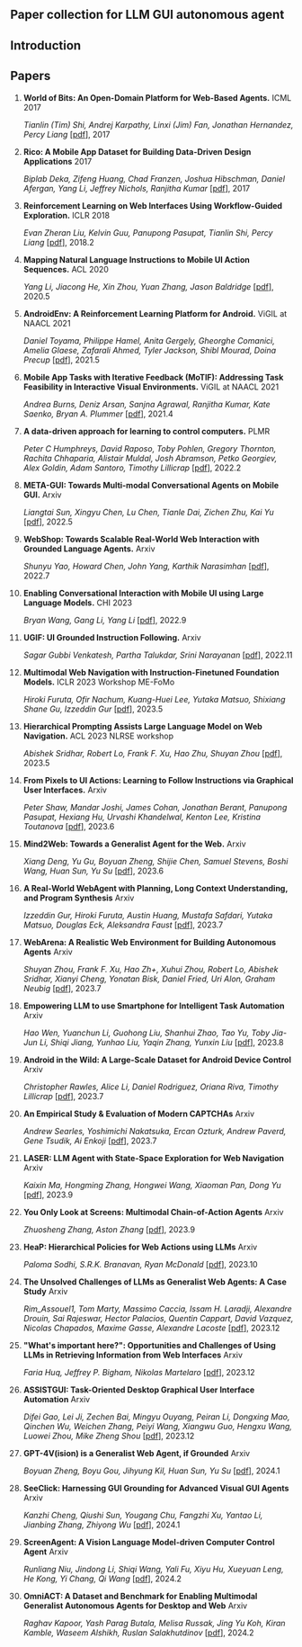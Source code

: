 ## Paper collection for LLM GUI autonomous agent

## Introduction

## Papers

1. **World of Bits: An Open-Domain Platform for Web-Based Agents.**  ICML 2017

    *Tianlin (Tim) Shi, Andrej Karpathy, Linxi (Jim) Fan, Jonathan Hernandez, Percy Liang*  [[pdf](http://proceedings.mlr.press/v70/shi17a/shi17a.pdf)], 2017

2. **Rico: A Mobile App Dataset for Building Data-Driven Design Applications** 2017

    *Biplab Deka, Zifeng Huang, Chad Franzen, Joshua Hibschman, Daniel Afergan, Yang Li, Jeffrey Nichols, Ranjitha Kumar*  [[pdf](https://dl.acm.org/doi/pdf/10.1145/3126594.3126651)], 2017

4. **Reinforcement Learning on Web Interfaces Using Workflow-Guided Exploration.**  ICLR 2018

    *Evan Zheran Liu, Kelvin Guu, Panupong Pasupat, Tianlin Shi, Percy Liang*  [[pdf](https://arxiv.org/abs/1802.08802)], 2018.2

5. **Mapping Natural Language Instructions to Mobile UI Action Sequences.**  ACL 2020

    *Yang Li, Jiacong He, Xin Zhou, Yuan Zhang, Jason Baldridge*  [[pdf](https://arxiv.org/abs/2005.03776)], 2020.5

6. **AndroidEnv: A Reinforcement Learning Platform for Android.**  ViGIL at NAACL 2021

    *Daniel Toyama, Philippe Hamel, Anita Gergely, Gheorghe Comanici, Amelia Glaese, Zafarali Ahmed, Tyler Jackson, Shibl Mourad, Doina Precup*  [[pdf](https://arxiv.org/abs/2105.13231)], 2021.5

7. **Mobile App Tasks with Iterative Feedback (MoTIF): Addressing Task Feasibility in Interactive Visual Environments.**  ViGIL at NAACL 2021

    *Andrea Burns, Deniz Arsan, Sanjna Agrawal, Ranjitha Kumar, Kate Saenko, Bryan A. Plummer*  [[pdf](https://arxiv.org/abs/2104.08560)], 2021.4

8. **A data-driven approach for learning to control computers.** PLMR

    *Peter C Humphreys, David Raposo, Toby Pohlen, Gregory Thornton, Rachita Chhaparia, Alistair Muldal, Josh Abramson, Petko Georgiev, Alex Goldin, Adam Santoro, Timothy Lillicrap*  [[pdf](https://arxiv.org/abs/2202.08137)], 2022.2

9. **META-GUI: Towards Multi-modal Conversational Agents on Mobile GUI.** Arxiv

    *Liangtai Sun, Xingyu Chen, Lu Chen, Tianle Dai, Zichen Zhu, Kai Yu*  [[pdf](https://arxiv.org/abs/2205.11029)], 2022.5

10. **WebShop: Towards Scalable Real-World Web Interaction with Grounded Language Agents.** Arxiv

    *Shunyu Yao, Howard Chen, John Yang, Karthik Narasimhan*  [[pdf](https://arxiv.org/abs/2207.01206)], 2022.7

11. **Enabling Conversational Interaction with Mobile UI using Large Language Models.** CHI 2023

    *Bryan Wang, Gang Li, Yang Li*  [[pdf](https://arxiv.org/abs/2209.08655)], 2022.9

12. **UGIF: UI Grounded Instruction Following.** Arxiv

    *Sagar Gubbi Venkatesh, Partha Talukdar, Srini Narayanan*  [[pdf](https://arxiv.org/abs/2211.07615)], 2022.11

13. **Multimodal Web Navigation with Instruction-Finetuned Foundation Models.** ICLR 2023 Workshop ME-FoMo

     *Hiroki Furuta, Ofir Nachum, Kuang-Huei Lee, Yutaka Matsuo, Shixiang Shane Gu, Izzeddin Gur*  [[pdf](https://arxiv.org/abs/2305.11854)], 2023.5

14. **Hierarchical Prompting Assists Large Language Model on Web Navigation.** ACL 2023 NLRSE workshop

     *Abishek Sridhar, Robert Lo, Frank F. Xu, Hao Zhu, Shuyan Zhou*  [[pdf](https://arxiv.org/abs/2305.14257)], 2023.5

15. **From Pixels to UI Actions: Learning to Follow Instructions via Graphical User Interfaces.** Arxiv

     *Peter Shaw, Mandar Joshi, James Cohan, Jonathan Berant, Panupong Pasupat, Hexiang Hu, Urvashi Khandelwal, Kenton Lee, Kristina Toutanova*  [[pdf](https://arxiv.org/abs/2306.00245)], 2023.6

16. **Mind2Web: Towards a Generalist Agent for the Web.** Arxiv

     *Xiang Deng, Yu Gu, Boyuan Zheng, Shijie Chen, Samuel Stevens, Boshi Wang, Huan Sun, Yu Su*  [[pdf](https://arxiv.org/abs/2306.06070)], 2023.6

17. **A Real-World WebAgent with Planning, Long Context Understanding, and Program Synthesis** Arxiv

     *Izzeddin Gur, Hiroki Furuta, Austin Huang, Mustafa Safdari, Yutaka Matsuo, Douglas Eck, Aleksandra Faust*  [[pdf](https://arxiv.org/abs/2307.12856)], 2023.7

18. **WebArena: A Realistic Web Environment for Building Autonomous Agents** Arxiv

     *Shuyan Zhou, Frank F. Xu, Hao Zh+, Xuhui Zhou, Robert Lo, Abishek Sridhar, Xianyi Cheng, Yonatan Bisk, Daniel Fried, Uri Alon, Graham Neubig*  [[pdf](https://webarena.dev/static/paper.pdf)], 2023.7

19. **Empowering LLM to use Smartphone for Intelligent Task Automation** Arxiv

     *Hao Wen, Yuanchun Li, Guohong Liu, Shanhui Zhao, Tao Yu, Toby Jia-Jun Li, Shiqi Jiang, Yunhao Liu, Yaqin Zhang, Yunxin Liu*  [[pdf](https://arxiv.org/abs/2308.15272)], 2023.8

20. **Android in the Wild: A Large-Scale Dataset for Android Device Control** Arxiv

     *Christopher Rawles, Alice Li, Daniel Rodriguez, Oriana Riva, Timothy Lillicrap*  [[pdf](https://arxiv.org/abs/2307.10088)], 2023.7

21. **An Empirical Study & Evaluation of Modern CAPTCHAs** Arxiv

     *Andrew Searles, Yoshimichi Nakatsuka, Ercan Ozturk, Andrew Paverd, Gene Tsudik, Ai Enkoji*  [[pdf](https://arxiv.org/abs/2307.12108)], 2023.7

19. **LASER: LLM Agent with State-Space Exploration for Web Navigation** Arxiv

     *Kaixin Ma, Hongming Zhang, Hongwei Wang, Xiaoman Pan, Dong Yu*  [[pdf](https://arxiv.org/abs/2309.08172)], 2023.9

20. **You Only Look at Screens: Multimodal Chain-of-Action Agents** Arxiv

     *Zhuosheng Zhang, Aston Zhang*  [[pdf](https://arxiv.org/abs/2309.11436)], 2023.9

21. **HeaP: Hierarchical Policies for Web Actions using LLMs** Arxiv

     *Paloma Sodhi, S.R.K. Branavan, Ryan McDonald* [[pdf](https://arxiv.org/abs/2310.03720)], 2023.10

22. **The Unsolved Challenges of LLMs as Generalist Web Agents: A Case Study** Arxiv

     *Rim_Assouel1, Tom Marty, Massimo Caccia, Issam H. Laradji, Alexandre Drouin, Sai Rajeswar, Hector Palacios, Quentin Cappart, David Vazquez, Nicolas Chapados, Maxime Gasse, Alexandre Lacoste* [[pdf](https://openreview.net/forum?id=jt3il4fC5B)], 2023.12

23. **"What's important here?": Opportunities and Challenges of Using LLMs in Retrieving Information from Web Interfaces** Arxiv

     *Faria Huq, Jeffrey P. Bigham, Nikolas Martelaro* [[pdf](https://arxiv.org/abs/2312.06147)], 2023.12

24. **ASSISTGUI: Task-Oriented Desktop Graphical User Interface Automation** Arxiv

     *Difei Gao, Lei Ji, Zechen Bai, Mingyu Ouyang, Peiran Li, Dongxing Mao, Qinchen Wu, Weichen Zhang, Peiyi Wang, Xiangwu Guo, Hengxu Wang, Luowei Zhou, Mike Zheng Shou* [[pdf](https://arxiv.org/abs/2312.13108)], 2023.12

25. **GPT-4V(ision) is a Generalist Web Agent, if Grounded** Arxiv

     *Boyuan Zheng, Boyu Gou, Jihyung Kil, Huan Sun, Yu Su* [[pdf](https://arxiv.org/abs/2401.01614)], 2024.1

26. **SeeClick: Harnessing GUI Grounding for Advanced Visual GUI Agents** Arxiv

     *Kanzhi Cheng, Qiushi Sun, Yougang Chu, Fangzhi Xu, Yantao Li, Jianbing Zhang, Zhiyong Wu* [[pdf](https://arxiv.org/abs/2401.10935)], 2024.1

27. **ScreenAgent: A Vision Language Model-driven Computer Control Agent** Arxiv

     *Runliang Niu, Jindong Li, Shiqi Wang, Yali Fu, Xiyu Hu, Xueyuan Leng, He Kong, Yi Chang, Qi Wang* [[pdf](https://arxiv.org/abs/2402.07945)], 2024.2

27. **OmniACT: A Dataset and Benchmark for Enabling Multimodal Generalist Autonomous Agents for Desktop and Web** Arxiv

     *Raghav Kapoor, Yash Parag Butala, Melisa Russak, Jing Yu Koh, Kiran Kamble, Waseem Alshikh, Ruslan Salakhutdinov* [[pdf](https://arxiv.org/abs/2402.17553)], 2024.2

